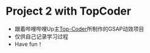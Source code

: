 # Project 2 with TopCoder

- 跟着哔哩哔哩Up主[Top-Coder](https://space.bilibili.com/208444454)所制作的GSAP动效项目
- 仅供自己记录学习过程
- Have fun！